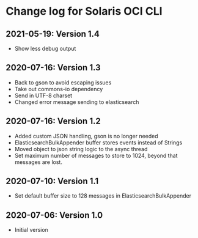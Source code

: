# Change log for Solaris OCI CLI

## 2021-05-19: Version 1.4

- Show less debug output

## 2020-07-16: Version 1.3

- Back to gson to avoid escaping issues
- Take out commons-io dependency
- Send in UTF-8 charset
- Changed error message sending to elasticsearch

## 2020-07-16: Version 1.2

- Added custom JSON handling, gson is no longer needed
- ElasticsearchBulkAppender buffer stores events instead of Strings
- Moved object to json string logic to the async thread
- Set maximum number of messages to store to 1024, beyond that messages are lost.

## 2020-07-10: Version 1.1

- Set default buffer size to 128 messages in ElasticsearchBulkAppender

## 2020-07-06: Version 1.0

- Initial version